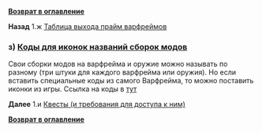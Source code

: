 **[Возврат в оглавление](index.md)**

**Назад** 1.ж [Таблица выхода прайм варфреймов](01_g.md)

### з) [Коды для иконок названий сборок модов](https://docs.google.com/document/d/1J28hNqOXdPuFuuofY21OaF6G-hykrQxPULPpqrKM24E/edit?usp=sharing)

Свои сборки модов на варфрейма и оружие можно называть по разному (три штуки для каждого варфрейма или оружия). Но если вставить специальные коды из самого Варфрейма, то можно поставить иконки из игры. Ссылка на коды в [тут](https://docs.google.com/document/d/1J28hNqOXdPuFuuofY21OaF6G-hykrQxPULPpqrKM24E/edit?usp=sharing)

**Далее** 1.и [Квесты (и требования для доступа к ним)](01_i.md)

**[Возврат в оглавление](index.md)**

